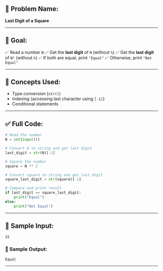 ## 🧩 **Problem Name:**

**Last Digit of a Square**

---

## 🎯 **Goal:**

✅ Read a number `N`
✅ Get the **last digit** of `N` (without `%`)
✅ Get the **last digit** of `N²` (without `%`)
✅ If both are equal, print `"Equal"`
✅ Otherwise, print `"Not Equal"`

---

## 🧠 **Concepts Used:**

* Type conversion (`str()`)
* Indexing (accessing last character using `[-1]`)
* Conditional statements

---

## ✅ Full Code:

```python
# Read the number
N = int(input())

# Convert N to string and get last digit
last_digit = str(N)[-1]

# Square the number
square = N ** 2

# Convert square to string and get last digit
square_last_digit = str(square)[-1]

# Compare and print result
if last_digit == square_last_digit:
    print("Equal")
else:
    print("Not Equal")
```

---

## 🧪 Sample Input:

```
15
```

### 🧾 Sample Output:

```
Equal
```

---

